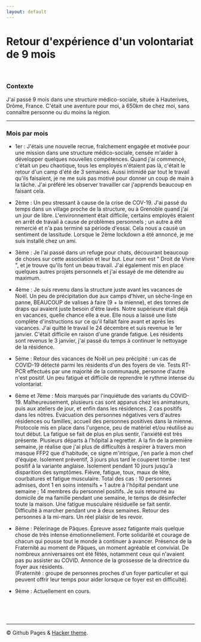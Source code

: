 ```yaml
---
layout: default
---
```


# Retour d'expérience d'un volontariat de 9 mois

<br/>

### Contexte

J'ai passé 9 mois dans une structure médico-sociale, située à Hauterives, Drôme, France. C'était une aventure pour moi, à 650km de chez moi, sans connaître personne ou du moins la région.

* * *

### Mois par mois

- 1er : J'étais une nouvelle recrue, fraîchement engagée et motivée pour une mission dans une structure médico-sociale, censée m'aider à développer quelques nouvelles compétences. Quand j'ai commencé, c'était un peu chaotique, tous les employés n'étaient pas là, c'était le retour d'un camp d'été de 3 semaines. Aussi intimidé par tout le travail qu'ils faisaient, je ne me suis pas motivé pour donner un coup de main à la tâche. J'ai préféré les observer travailler car j'apprends beaucoup en faisant cela. <br/>

- 2ème : Un peu stressant à cause de la crise de COV-19. J'ai passé du temps dans un village proche de la structure, ou à Grenoble quand j'ai un jour de libre. L'environnement était difficile, certains employés étaient en arrêt de travail à cause de problèmes personnels ; un autre a été remercié et n'a pas terminé sa période d'essai. Cela nous a causé un sentiment de lassitude. Lorsque le 2ème lockdown a été annoncé, je me suis installé chez un ami. <br/>

- 3ème : Je l'ai passé dans un refuge pour chats, découvrant beaucoup de choses sur cette association et leur but. Leur nom est " Droit de Vivre ", et je trouve qu'ils font un beau travail. J'ai également mis en place quelques autres projets personnels et j'ai essayé de me détendre au maximum. <br/>

- 4ème : Je suis revenu dans la structure juste avant les vacances de Noël. Un peu de précipitation due aux camps d'hiver, un sèche-linge en panne, BEAUCOUP de valises à faire (9 + la mienne), et des tonnes de draps qui avaient juste besoin d'être lavés. Notre supérieure était déjà en vacances, quelle chance elle a eue. Elle nous a laissé une liste complète d'instructions sur ce qu'il fallait faire avant et après les vacances. J'ai quitté le travail le 24 décembre et suis revenue le 1er janvier. C'était difficile en raison d'une grande fatigue. Les résidents sont revenus le 3 janvier, j'ai passé du temps à continuer le nettoyage de la résidence. <br/>

- 5ème : Retour des vacances de Noël un peu précipité : un cas de COVID-19 détecté parmi les résidents d'un des foyers de vie. Tests RT-PCR effectués par une majorité de la communauté, personne d'autre n'est positif. Un peu fatigué et difficile de reprendre le rythme intense du volontariat. <br/>

- 6ème et 7ème : Mois marqués par l'inquiétude des variants du COVID-19. Malheureusement, plusieurs cas sont apparus chez les animateurs, puis aux ateliers de jour, et enfin dans les résidences. 2 cas positifs dans les nôtres. Evacuation des personnes négatives vers d'autres résidences ou familles, accueil des personnes positives dans la mienne. Protocole mis en place dans l'urgence, peu de matériel et/ou réutilisé au tout début. La fatigue se fait de plus en plus sentir, l'anxiété est très présente. Plusieurs départs à l'hôpital à regretter. A la fin de la première semaine, je réalise que j'ai plus de difficultés à respirer à travers mon masque FFP2 que d'habitude, ce signe m'intrigue, j'en parle à mon chef d'équipe. Isolement préventif, 3 jours plus tard le couperet tombe : test positif à la variante anglaise. Isolement pendant 10 jours jusqu'à disparition des symptômes. Fièvre, fatigue, toux, maux de tête, courbatures et fatigue musculaire. Total des cas : 10 personnes admises, dont 1 en soins intensifs + 1 autre à l'hôpital pendant une semaine ; 14 membres du personnel positifs. Je suis retourné au domicile de ma famille pendant une semaine, le temps de désinfecter toute la maison. Une fatigue musculaire résiduelle se fait sentir. Difficulté à marcher pendant une à deux semaines. Retour des personnes à la mi-mars. Un réel plaisir de les revoir. <br/>

- 8ème : Pèlerinage de Pâques. Épreuve assez fatigante mais quelque chose de très intense émotionnellement. Forte solidarité et courage de chacun qui pousse tout le monde à continuer à avancer. Présence de la Fraternité au moment de Pâques, un moment agréable et convivial. De nombreux anniversaires ont été fêtés, notamment ceux qui n'avaient pas pu assister au COVID. Annonce de la grossesse de la directrice du foyer aux résidents. <br/>
(Fraternité : groupe de personnes proches d'un foyer particulier et qui peuvent offrir leur temps pour aider lorsque ce foyer est en difficulté).<br/>

- 9ème : Actuellement en cours.
<br/>
<br/>
<br/>

* * *
© Github Pages & [Hacker theme](https://pages-themes.github.io/hacker/).
